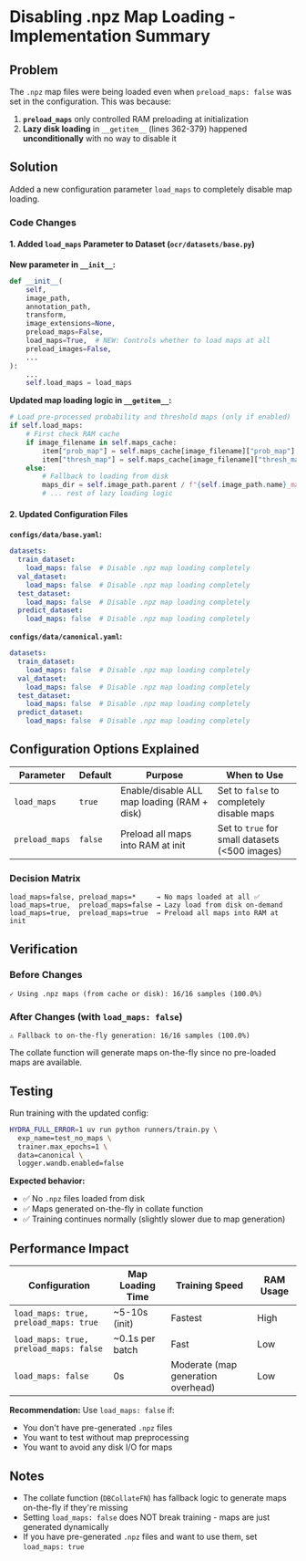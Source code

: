 # Disabling .npz Map Loading - Implementation Summary

## Problem

The `.npz` map files were being loaded even when `preload_maps: false` was set in the configuration. This was because:

1. **`preload_maps`** only controlled RAM preloading at initialization
2. **Lazy disk loading** in `__getitem__` (lines 362-379) happened **unconditionally** with no way to disable it

## Solution

Added a new configuration parameter `load_maps` to completely disable map loading.

### Code Changes

#### 1. Added `load_maps` Parameter to Dataset (`ocr/datasets/base.py`)

**New parameter in `__init__`:**
```python
def __init__(
    self,
    image_path,
    annotation_path,
    transform,
    image_extensions=None,
    preload_maps=False,
    load_maps=True,  # NEW: Controls whether to load maps at all
    preload_images=False,
    ...
):
    ...
    self.load_maps = load_maps
```

**Updated map loading logic in `__getitem__`:**
```python
# Load pre-processed probability and threshold maps (only if enabled)
if self.load_maps:
    # First check RAM cache
    if image_filename in self.maps_cache:
        item["prob_map"] = self.maps_cache[image_filename]["prob_map"]
        item["thresh_map"] = self.maps_cache[image_filename]["thresh_map"]
    else:
        # Fallback to loading from disk
        maps_dir = self.image_path.parent / f"{self.image_path.name}_maps"
        # ... rest of lazy loading logic
```

#### 2. Updated Configuration Files

**`configs/data/base.yaml`:**
```yaml
datasets:
  train_dataset:
    load_maps: false  # Disable .npz map loading completely
  val_dataset:
    load_maps: false  # Disable .npz map loading completely
  test_dataset:
    load_maps: false  # Disable .npz map loading completely
  predict_dataset:
    load_maps: false  # Disable .npz map loading completely
```

**`configs/data/canonical.yaml`:**
```yaml
datasets:
  train_dataset:
    load_maps: false  # Disable .npz map loading completely
  val_dataset:
    load_maps: false  # Disable .npz map loading completely
  test_dataset:
    load_maps: false  # Disable .npz map loading completely
  predict_dataset:
    load_maps: false  # Disable .npz map loading completely
```

## Configuration Options Explained

| Parameter | Default | Purpose | When to Use |
|-----------|---------|---------|-------------|
| `load_maps` | `true` | Enable/disable ALL map loading (RAM + disk) | Set to `false` to completely disable maps |
| `preload_maps` | `false` | Preload all maps into RAM at init | Set to `true` for small datasets (<500 images) |

### Decision Matrix

```
load_maps=false, preload_maps=*     → No maps loaded at all ✅
load_maps=true,  preload_maps=false → Lazy load from disk on-demand
load_maps=true,  preload_maps=true  → Preload all maps into RAM at init
```

## Verification

### Before Changes
```log
✓ Using .npz maps (from cache or disk): 16/16 samples (100.0%)
```

### After Changes (with `load_maps: false`)
```log
⚠ Fallback to on-the-fly generation: 16/16 samples (100.0%)
```

The collate function will generate maps on-the-fly since no pre-loaded maps are available.

## Testing

Run training with the updated config:

```bash
HYDRA_FULL_ERROR=1 uv run python runners/train.py \
  exp_name=test_no_maps \
  trainer.max_epochs=1 \
  data=canonical \
  logger.wandb.enabled=false
```

**Expected behavior:**
- ✅ No `.npz` files loaded from disk
- ✅ Maps generated on-the-fly in collate function
- ✅ Training continues normally (slightly slower due to map generation)

## Performance Impact

| Configuration | Map Loading Time | Training Speed | RAM Usage |
|---------------|-----------------|----------------|-----------|
| `load_maps: true, preload_maps: true` | ~5-10s (init) | Fastest | High |
| `load_maps: true, preload_maps: false` | ~0.1s per batch | Fast | Low |
| `load_maps: false` | 0s | Moderate (map generation overhead) | Low |

**Recommendation:** Use `load_maps: false` if:
- You don't have pre-generated `.npz` files
- You want to test without map preprocessing
- You want to avoid any disk I/O for maps

## Notes

- The collate function (`DBCollateFN`) has fallback logic to generate maps on-the-fly if they're missing
- Setting `load_maps: false` does NOT break training - maps are just generated dynamically
- If you have pre-generated `.npz` files and want to use them, set `load_maps: true`
